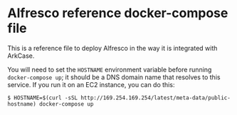 Alfresco reference docker-compose file
======================================

This is a reference file to deploy Alfresco in the way it is
integrated with ArkCase.

You will need to set the `HOSTNAME` environment variable before
running `docker-compose up`; it should be a DNS domain name that
resolves to this service. If you run it on an EC2 instance, you can do
this:

    $ HOSTNAME=$(curl -sSL http://169.254.169.254/latest/meta-data/public-hostname) docker-compose up

